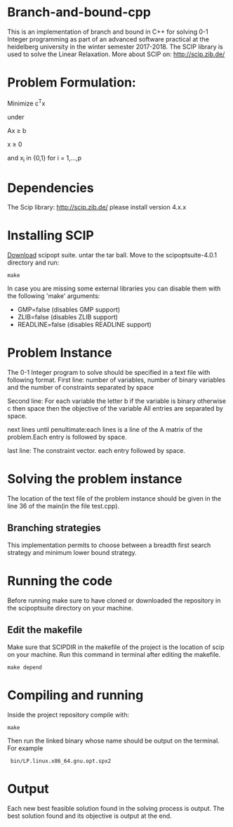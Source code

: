 # Branch-and-bound-cpp
This is an implementation of branch and bound in C++ for solving 0-1 Integer programming as part of an advanced software practical at the heidelberg university in the winter semester 2017-2018.
The SCIP library is used to solve the Linear Relaxation.
More about SCIP on:
http://scip.zib.de/
# Problem Formulation:
Minimize c<sup>T</sup>x

<p>under
     <p>Ax &ge; b
     <p>x &ge; 0
     <p>and x<sub>i</sub> in {0,1} for i = 1,...,p

# Dependencies

The Scip library:
http://scip.zib.de/ 
please install version 4.x.x 
# Installing SCIP
[Download](http://scip.zib.de/download.php?fname=scipoptsuite-4.0.1.tgz) scipopt suite.
untar the tar ball.
Move to the scipoptsuite-4.0.1 directory and run:
```
make
```
In case you are missing some external libraries you can disable them with the following 'make' arguments:
- GMP=false       (disables GMP support)
- ZLIB=false      (disables ZLIB support)
- READLINE=false  (disables READLINE support)


# Problem Instance
The 0-1 Integer program to solve should be specified in a text file with following format.
First line: number of variables, number of binary variables and the number of  constraints separated by space

Second line: For each variable the letter b if the variable is binary otherwise c then space then the objective of the variable
All entries are separated by space.

next lines until penultimate:each lines is a line of the A matrix of the problem.Each entry is followed by space.

last line: The constraint vector. each entry followed by space.
# Solving the problem instance
The location of the text file of the problem instance should be given in the line 36 of the main(in the file test.cpp).
## Branching strategies
This implementation permits to choose between a breadth first search strategy and minimum lower bound strategy.
# Running the code
Before running make sure to have cloned or downloaded the repository in the scipoptsuite  directory  on your machine.
## Edit the makefile
Make sure that SCIPDIR in the makefile of the project is the location of scip on your machine.
Run this command in terminal after editing the makefile.
```
make depend
```
 # Compiling and running
 Inside the project repository compile with:
 ```
 make
 ```
Then run the linked binary whose name should be output on the terminal.
For example
```
 bin/LP.linux.x86_64.gnu.opt.spx2
 ```
# Output
Each new best feasible solution found in the solving process is output.
The best solution found and its objective is output at the end.
